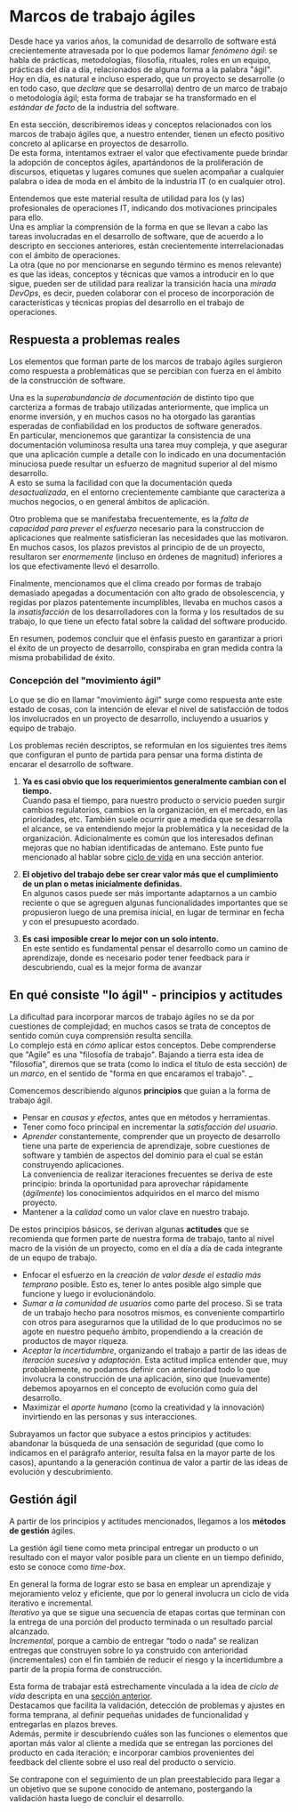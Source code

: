 # Marcos de trabajo ágiles
Desde hace ya varios años, la comunidad de desarrollo de software está crecientemente atravesada por lo que podemos llamar _fenómeno ágil_: se habla de prácticas, metodologías, filosofía, rituales, roles en un equipo, prácticas del día a día, relacionados de alguna forma a la palabra "ágil".  
Hoy en día, es natural e incluso esperado, que un proyecto se desarrolle  (o en todo caso, que _declare_ que se desarrolla) dentro de un marco de trabajo o metodología ágil; esta forma de trabajar se ha transformado en el _estándar de facto_ de la industria del software.  

En esta sección, describiremos ideas y conceptos relacionados con los marcos de trabajo ágiles que, a nuestro entender, tienen un efecto positivo concreto al aplicarse en proyectos de desarrollo.  
De esta forma, intentamos extraer el valor que efectivamente puede brindar la adopción de conceptos ágiles, apartándonos de la proliferación de discursos, etiquetas y lugares comunes que suelen acompañar a cualquier palabra o idea de moda en el ámbito de la industria IT (o en cualquier otro).

Entendemos que este material resulta de utilidad para los (y las) profesionales de operaciones IT, indicando dos motivaciones principales para ello.  
Una es ampliar la comprensión de la forma en que se llevan a cabo las tareas involucradas en el desarrollo de software, que de acuerdo a lo descripto en secciones anteriores, están crecientemente interrelacionadas con el ámbito de operaciones.  
La otra (que no por mencionarse en segundo término es menos relevante) es que las ideas, conceptos y técnicas que vamos a introducir en lo que sigue, pueden ser de utilidad para realizar la transición hacia una _mirada DevOps_, es decir, pueden colaborar con el proceso de incorporación de características y técnicas propias del desarrollo en el trabajo de operaciones.


## Respuesta a problemas reales
Los elementos que forman parte de los marcos de trabajo ágiles surgieron como respuesta a problemáticas que se percibían con fuerza en el ámbito de la construcción de software.

Una es la _superabundancia de documentación_ de distinto tipo que carcteriza a formas de trabajo utilizadas anteriormente, que implica un enorme inversión, y en muchos casos no ha otorgado las garantías esperadas de confiabilidad en los productos de software generados.  
En particular, mencionemos que garantizar la consistencia de una documentación voluminosa resulta una tarea muy compleja, y que asegurar que una aplicación cumple a detalle con lo indicado en una documentación minuciosa puede resultar un esfuerzo de magnitud superior al del mismo desarrollo.  
A esto se suma la facilidad con que la documentación queda _desactualizada_, en el entorno crecientemente cambiante que caracteriza a muchos negocios, o en general ámbitos de aplicación.

Otro problema que se manifestaba frecuentemente, es la _falta de capacidad para prever el esfuerzo_ necesario para la construccion de aplicaciones que realmente satisficieran las necesidades que las motivaron. En muchos casos, los plazos previstos al principio de de un proyecto, resultaron ser _enormemente_ (incluso en órdenes de magnitud) inferiores a los que efectivamente llevó el desarrollo.

Finalmente, mencionamos que el clima creado por formas de trabajo demasiado apegadas a documentación con alto grado de obsolescencia, y regidas por plazos patentemente incumplibles, llevaba en muchos casos a la _insatisfacción_ de los desarrolladores con la forma y los resultados de su trabajo, lo que tiene un efecto fatal sobre la calidad del software producido.

En resumen, podemos concluir que el énfasis puesto en garantizar a priori el éxito de un proyecto de desarrollo, conspiraba en gran medida contra la misma probabilidad de éxito.  

### Concepción del "movimiento ágil"
Lo que se dio en llamar "movimiento ágil" surge como respuesta ante este estado de cosas, con la intención de elevar el nivel de satisfacción de todos los involucrados en un proyecto de desarrollo, incluyendo a usuarios y equipo de trabajo.

Los problemas recién descriptos, se reformulan en los siguientes tres ítems que configuran el punto de partida para pensar una forma distinta de encarar el desarrollo de software. 

1. **Ya es casi obvio que los requerimientos generalmente cambian con el tiempo.**  
Cuando pasa el tiempo, para nuestro producto o servicio pueden surgir cambios regulatorios, cambios en la organización, en el mercado, en las prioridades, etc. También suele ocurrir que a medida que se desarrolla el alcance, se va entendiendo mejor la problemática y la necesidad de la organización. Adicionalmente es común que los interesados definan mejoras que no habían identificadas de antemano. Este punto fue mencionado al hablar sobre [ciclo de vida](./ciclo-de-vida.md) en una sección anterior. 

1. **El objetivo del trabajo debe ser crear valor más que el cumplimiento de un plan o metas inicialmente definidas.**  
En algunos casos puede ser más importante adaptarnos a un cambio reciente o que se agreguen algunas funcionalidades importantes que se propusieron luego de una premisa inicial, en lugar de terminar en fecha y con el presupuesto acordado.

1. **Es casi imposible crear lo mejor con un solo intento.**  
En este sentido es fundamental pensar el desarrollo como un camino de aprendizaje, donde es necesario poder tener feedback para ir descubriendo, cual es la mejor forma de avanzar


## En qué consiste "lo ágil" - principios y actitudes
La dificultad para incorporar marcos de trabajo ágiles no se da por cuestiones de complejidad; en muchos casos se trata de conceptos de sentido común cuya comprensión resulta sencilla.  
Lo complejo está en _cómo_ aplicar estos conceptos. Debe comprenderse que "Agile" es una "filosofía de trabajo". Bajando a tierra esta idea de "filosofía", diremos que se trata (como lo indica el título de esta sección) de un _marco_, en el sentido de "forma en que encaramos el trabajo". _

Comencemos describiendo algunos **principios** que guían a la forma de trabajo ágil.
- Pensar en _causas y efectos_, antes que en métodos y herramientas.
- Tener como foco principal en incrementar la _satisfacción del usuario_.
- _Aprender_ constantemente, comprender que un proyecto de desarrollo tiene una parte de experiencia de aprendizaje, sobre cuestiones de software y también de aspectos del dominio para el cual se están construyendo aplicaciones.   
La conveniencia de realizar iteraciones frecuentes se deriva de este principio: brinda la oportunidad para aprovechar rápidamente (_ágilmente_) los conocimientos adquiridos en el marco del mismo proyecto.
- Mantener a la _calidad_ como un valor clave en nuestro trabajo.

De estos principios básicos, se derivan algunas **actitudes** que se recomienda que formen parte de nuestra forma de trabajo, tanto al nivel macro de la visión de un proyecto, como en el día a día de cada integrante de un equpo de trabajo.
- Enfocar el esfuerzo en la _creación de valor desde el estadío más temprano_ posible. Esto es, tener lo antes posible algo simple que funcione y luego ir evolucionándolo.
- _Sumar a la comunidad de usuarios_ como parte del proceso. Si se trata de un trabajo hecho para nosotros mismos, es conveniente compartirlo con otros para asegurarnos que la utilidad de lo que producimos no se agote en nuestro pequeño ámbito, propendiendo a la creación de productos de mayor riqueza.
- _Aceptar la incertidumbre_, organizando el trabajo a partir de las ideas de _iteración sucesiva_ y _adaptación_. Esta actitud implica entender que, muy probablemente, no podamos definir con anterioridad todo lo que involucra la construcción de una aplicación, sino que (nuevamente) debemos apoyarnos en el concepto de evolución como guía del desarrollo.
- Maximizar el _aporte humano_ (como la creatividad y la innovación) invirtiendo en las personas y sus interacciones.

Subrayamos un factor que subyace a estos principios y actitudes: abandonar la búsqueda de una sensación de seguridad (que como lo indicamos en el parágrafo anterior, resulta falsa en la mayor parte de los casos), apuntando a la generación continua de valor a partir de las ideas de evolución y descubrimiento.


## Gestión ágil
A partir de los principios y actitudes mencionados, llegamos a los **métodos de gestión** ágiles.

La gestión ágil tiene como meta principal entregar un producto o un resultado con el mayor valor posible para un cliente en un tiempo definido, esto se conoce como _time-box_.

En general la forma de lograr esto se basa en emplear un aprendizaje y mejoramiento veloz y eficiente, que por lo general involucra un ciclo de vida iterativo e incremental.  
_Iterativo_ ya que se sigue una secuencia de etapas cortas que terminan con la entrega de una porción del producto terminada o un resultado parcial alcanzado.  
_Incremental_, porque a cambio de entregar “todo o nada” se realizan entregas que construyen sobre lo ya construido con anterioridad (incrementales) con el fin también de reducir el riesgo y la incertidumbre a partir de la propia forma de construcción.

Esta forma de trabajar está estrechamente vinculada a la idea de _ciclo de vida_ descripta en una [sección anterior](./ciclo-de-vida.md).  
Destacamos que facilita la validación, detección de problemas y ajustes en forma temprana, al definir pequeñas unidades de funcionalidad y entregarlas en plazos breves.  
Además, permite ir descubriendo cuáles son las funciones o elementos que aportan más valor al cliente a medida que se entregan las porciones del producto en cada iteración; e incorporar cambios provenientes del feedback del cliente sobre el uso real del producto o servicio.  

Se contrapone con el seguimiento de un plan preestablecido para llegar a un objetivo que se supone conocido de antemano, postergando la validación hasta luego de concluir el desarrollo. 

